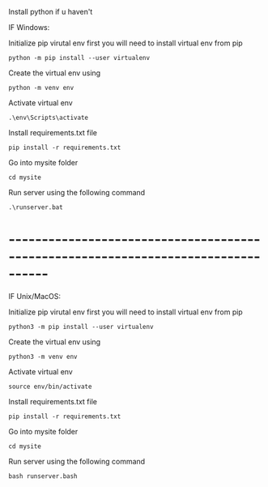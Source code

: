 Install python if u haven't

IF Windows:

Initialize pip virutal env first you will need to install virtual env from pip

```
python -m pip install --user virtualenv
```

Create the virtual env using

```
python -m venv env
```

Activate virtual env

```
.\env\Scripts\activate
```

Install requirements.txt file

```
pip install -r requirements.txt
```
Go into mysite folder
```
cd mysite
```
Run server using the following command

```
.\runserver.bat
```


# ----------------------------------------------------------------------------------
IF Unix/MacOS:

Initialize pip virutal env first you will need to install virtual env from pip

```
python3 -m pip install --user virtualenv
```

Create the virtual env using

```
python3 -m venv env
```

Activate virtual env

```
source env/bin/activate
```

Install requirements.txt file

```
pip install -r requirements.txt
```
Go into mysite folder
```
cd mysite
```

Run server using the following command

```
bash runserver.bash
```
